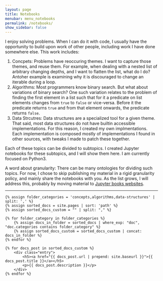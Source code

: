 ```yaml
---
layout: page
title: Notebooks
menubar: menu_notebooks
permalink: /notebooks/
show_sidebar: false
---
```


I enjoy solving problems. When I can do it with code, I usually have the opportunity to build upon work of other people, including work I have done somewhere else. This work includes:
1. Concpets: Problems have reoccuring themes. I want to capture those themes, and reuse them. For example, when dealing with a nested list of arbitrary changing depths, and I want to flatten the list, what do I do? Antoher example is examining why it is discouraged to change an iterable during a loop.
2. Algorithms: Most programmers know binary search. But what about variations of binary search? One such variation relates to the problem of finding the first element in a list such that for it a predicate on list elements changes from `true` to `false` or vice-versa. Before it the predicate returns `true` and from that element onwards, the predicate returns `false`.
3. Data Strcutres: Data structures are a specialized tool for a given theme. That said, most data structures do not have builtin accessible implementations. For this reason, I created my own implmentations. Each implementation is composed mostly of implementations I found in other sources, with tweaks I made to patch these together.

Each of these topics can be divided to subtopics. I created Jupyter notebooks for these subtopics, and I will show them here. I am currently focused on Python3.

A word about granularity: There can be many ontologies for dividing such topics. For now, I chose to skip publishing my material in a rigid granularity policy, and mainly share the notebooks with you. As the list grows, I will address this, probably by moving material to [Jupyter books websites](https://jupyterbook.org/en/stable/intro.html).



<div class="section-index">
    <hr class="panel-line">

    {% assign folder_categories = 'concepts,algorithms,data-structures' | split: ',' %}
    {% assign sorted_docs = site.pages | sort: 'path' %}
    {% assign sorted_docs_custom = "" | split: "," %}

    {% for folder_category in folder_categories %}
        {% assign docs_in_folder = sorted_docs | where_exp: "doc", "doc.categories contains folder_category" %}
        {% assign sorted_docs_custom = sorted_docs_custom | concat: docs_in_folder %}
    {% endfor %}

    {% for docs_post in sorted_docs_custom %}
        <div class="entry">
            <h5><a href="{{ docs_post.url | prepend: site.baseurl }}">{{ docs_post.title }}</a></h5>
            <p>{{ docs_post.description }}</p>
        </div>
    {% endfor %}

</div>

